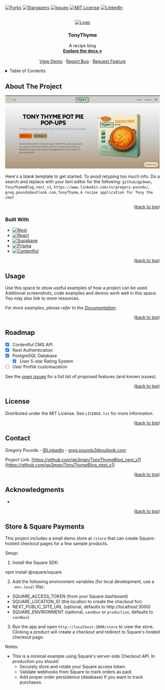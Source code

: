 <!-- Improved compatibility of back to top link: See: https://github.com/othneildrew/Best-README-Template/pull/73 -->
<a name="readme-top"></a>
<!--
*** Thanks for checking out the Best-README-Template. If you have a suggestion
*** that would make this better, please fork the repo and create a pull request
*** or simply open an issue with the tag "enhancement".
*** Don't forget to give the project a star!
*** Thanks again! Now go create something AMAZING! :D
-->



<!-- PROJECT SHIELDS -->
<!--
*** I'm using markdown "reference style" links for readability.
*** Reference links are enclosed in brackets [ ] instead of parentheses ( ).
*** See the bottom of this document for the declaration of the reference variables
*** for contributors-url, forks-url, etc. This is an optional, concise syntax you may use.
*** https://www.markdownguide.org/basic-syntax/#reference-style-links
-->
<!-- [![Contributors][contributors-shield]][contributors-url] -->
[![Forks][forks-shield]][forks-url]
[![Stargazers][stars-shield]][stars-url]
[![Issues][issues-shield]][issues-url]
[![MIT License][license-shield]][license-url]
[![LinkedIn][linkedin-shield]][linkedin-url]



<!-- PROJECT LOGO -->
<br />
<div align="center">
  <a href="https://github.com/gp3man/TonyThymeBlog_next_v1">
    <img src="public/logo.png" alt="Logo" width="80" height="80">
  </a>

<h3 align="center">TonyThyme</h3>

  <p align="center">
    A recipe blog
    <br />
    <a href="https://github.com/gp3man/TonyThymeBlog_next_v1"><strong>Explore the docs »</strong></a>
    <br />
    <br />
    <a href="https://github.com/gp3man/TonyThymeBlog_next_v1">View Demo</a>
    ·
    <a href="https://github.com/gp3man/TonyThymeBlog_next_v1/issues">Report Bug</a>
    ·
    <a href="https://github.com/gp3man/TonyThymeBlog_next_v1/issues">Request Feature</a>
  </p>
</div>



<!-- TABLE OF CONTENTS -->
<details>
  <summary>Table of Contents</summary>
  <ol>
    <li>
      <a href="#about-the-project">About The Project</a>
      <ul>
        <li><a href="#built-with">Built With</a></li>
      </ul>
    </li>
    <li>
      <a href="#getting-started">Getting Started</a>
      <ul>
        <li><a href="#prerequisites">Prerequisites</a></li>
        <li><a href="#installation">Installation</a></li>
      </ul>
    </li>
    <li><a href="#usage">Usage</a></li>
    <li><a href="#roadmap">Roadmap</a></li>
    <li><a href="#contributing">Contributing</a></li>
    <li><a href="#license">License</a></li>
    <li><a href="#contact">Contact</a></li>
    <li><a href="#acknowledgments">Acknowledgments</a></li>
  </ol>
</details>



<!-- ABOUT THE PROJECT -->
## About The Project

[![Product Name Screen Shot][product-screenshot]](https://example.com)

Here's a blank template to get started: To avoid retyping too much info. Do a search and replace with your text editor for the following: `github/gp3man`, `TonyThymeBlog_next_v1`, `https://www.linkedin.com/in/gregory-pounds/`, `greg.pounds@outlook.com`, `TonyThyme`, `A recipe application for Tony the chef`

<p align="right">(<a href="#readme-top">back to top</a>)</p>



### Built With

* [![Next][Next.js]][Next-url]
* [![React][React.js]][React-url]
* [![Supabase][Supabase.com]][Supabase-url]
* [![Prisma][Prisma.io]][Prisma-url]
* [![Contentful][Contentful.com]][Contentful-url]

<p align="right">(<a href="#readme-top">back to top</a>)</p>

<!-- USAGE EXAMPLES -->
## Usage

Use this space to show useful examples of how a project can be used. Additional screenshots, code examples and demos work well in this space. You may also link to more resources.

_For more examples, please refer to the [Documentation](https://www.tonythyme.com)_

<p align="right">(<a href="#readme-top">back to top</a>)</p>



<!-- ROADMAP -->
## Roadmap

- [x] Contentful CMS API
- [x] Next Authentication
- [x] PostgreSQL Database
    - [x] User 5-star Rating System
- [ ] User Profile customazation

See the [open issues](https://github.com/gp3man/TonyThymeBlog_next_v1/issues) for a full list of proposed features (and known issues).

<p align="right">(<a href="#readme-top">back to top</a>)</p>

<!-- LICENSE -->
## License

Distributed under the MIT License. See `LICENSE.txt` for more information.

<p align="right">(<a href="#readme-top">back to top</a>)</p>



<!-- CONTACT -->
## Contact

Gregory Pounds - [@LinkedIn](https://www.linkedin.com/in/gregory-pounds/) - greg.pounds3@outlook.com

Project Link: [https://github.com/gp3man/TonyThymeBlog_next_v1](https://github.com/gp3man/TonyThymeBlog_next_v1)

<p align="right">(<a href="#readme-top">back to top</a>)</p>



<!-- ACKNOWLEDGMENTS -->
## Acknowledgments

* []()

<p align="right">(<a href="#readme-top">back to top</a>)</p>



<!-- MARKDOWN LINKS & IMAGES -->
<!-- https://www.markdownguide.org/basic-syntax/#reference-style-links -->
[contributors-shield]: https://img.shields.io/github/contributors/github_username/repo_name.svg?style=for-the-badge
[contributors-url]: https://github.com/gp3man/TonyThymeBlog_next_v1/graphs/contributors
[forks-shield]: https://img.shields.io/github/forks/gp3man/TonyThymeBlog_next_v1.svg?style=for-the-badge
[forks-url]: https://github.com/github_username/repo_name/network/members
[stars-shield]: https://img.shields.io/github/stars/gp3man/TonyThymeBlog_next_v1.svg?style=for-the-badge
[stars-url]: https://github.com/github_username/repo_name/stargazers
[issues-shield]: https://img.shields.io/github/issues/gp3man/TonyThymeBlog_next_v1.svg?style=for-the-badge
[issues-url]: https://github.com/gp3man/TonyThymeBlog_next_v1/issues
[license-shield]: https://img.shields.io/github/license/gp3man/TonyThymeBlog_next_v1.svg?style=for-the-badge
[license-url]: https://github.com/github_username/repo_name/blob/master/LICENSE.txt
[linkedin-shield]: https://img.shields.io/badge/-LinkedIn-black.svg?style=for-the-badge&logo=linkedin&colorB=555
[linkedin-url]: https://linkedin.com/in/gregory-pounds/
[product-screenshot]: public/screenshot_landing.png
[Next.js]: https://img.shields.io/badge/next.js-000000?style=for-the-badge&logo=nextdotjs&logoColor=white
[Next-url]: https://nextjs.org/
[React.js]: https://img.shields.io/badge/React-20232A?style=for-the-badge&logo=react&logoColor=61DAFB
[React-url]: https://reactjs.org/
[Supabase.com]: https://img.shields.io/badge/Supabase.com-2024?style=for-the-badge&logo=supabase&color=444444
[Supabase-url]: https://supabase.com/
[Prisma.io]: https://img.shields.io/badge/prisma.io-2024?style=for-the-badge&logo=prisma&color=636363
[Prisma-url]: https://www.prisma.io/
[Contentful.com]:https://img.shields.io/badge/Contentful-2024?style=for-the-badge&logo=contentful&color=A0A0A0
[Contentful-url]: https://www.contentful.com/


## Store & Square Payments

This project includes a small demo store at `/store` that can create Square-hosted checkout pages for a few sample products.

Setup:

1. Install the Square SDK:

  npm install @square/square

2. Add the following environment variables (for local development, use a `.env.local` file):

  - SQUARE_ACCESS_TOKEN (from your Square dashboard)
  - SQUARE_LOCATION_ID (the location to create the checkout for)
  - NEXT_PUBLIC_SITE_URL (optional, defaults to http://localhost:3000)
  - SQUARE_ENVIRONMENT (optional, `sandbox` or `production`, defaults to `sandbox`)

3. Run the app and open `http://localhost:3000/store` to view the store. Clicking a product will create a checkout and redirect to Square's hosted checkout page.

Notes:

- This is a minimal example using Square's server-side Checkout API. In production you should:
  - Securely store and rotate your Square access token.
  - Validate webhooks from Square to mark orders as paid.
  - Add proper order persistence (database) if you want to track purchases.
